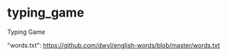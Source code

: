 # typing_game
Typing Game

"words.txt": https://github.com/dwyl/english-words/blob/master/words.txt

